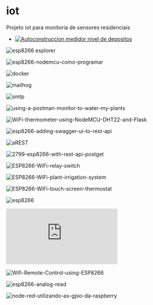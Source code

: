 # iot

Projeto iot para monitoria de sensores residenciais

- [![Autoconstruccion medidor nivel de depositos](http://img.youtube.com/vi/Df3rItnaVy8/0.jpg)](http://www.youtube.com/watch?v=Df3rItnaVy8)

![esp8266 esplorer](https://esp8266.ru/esplorer/)

![esp8266-nodemcu-como-programar](https://www.filipeflop.com/blog/esp8266-nodemcu-como-programar/)

![docker](https://docs.gitlab.com/omnibus/docker/)

![mailhog](https://hub.docker.com/r/mailhog/mailhog/)

![smtp](https://hub.docker.com/r/namshi/smtp/)

![using-a-postman-monitor-to-water-my-plants](http://blog.getpostman.com/2017/11/08/using-a-postman-monitor-to-water-my-plants/?mkt_tok=eyJpIjoiTTJFeU1XSTFNalkxT0RFMSIsInQiOiI3cGxjTmtqUFVtWllBSndxblFlRFwvWTBpSUJrOXpzWTcxNnFWUHFCQTRTK2VaWWZzS1N0b0hcL2xmeUlCbzhmV2NuZnJhNTZSSVI2Uk1FdSt4THBYb2VickpkVlJPMFJvcUhPaW42Nll2dldYOUxJdnJ6NXAxaTZUcG9oZ0ZneXFVIn0%3D)

![WiFi-thermometer-using-NodeMCU-DHT22-and-Flask](https://www.codeproject.com/Articles/1277175/WiFi-thermometer-using-NodeMCU-DHT22-and-Flask)

![esp8266-adding-swagger-ui-to-rest-api](https://techtutorialsx.com/2017/05/28/esp8266-adding-swagger-ui-to-rest-api/)

![aREST](https://github.com/marcoschwartz/aREST)

![2799-esp8266-with-rest-api-postget](https://hackaday.io/page/2799-esp8266-with-rest-api-postget)

![ESP8266-WiFi-relay-switch](https://www.instructables.com/id/ESP8266-WiFi-relay-switch/)

![ESP8266-WiFi-plant-irrigation-system](https://www.instructables.com/id/ESP8266-WiFi-plant-irrigation-system/)

![ESP8266-WiFi-touch-screen-thermostat](https://www.instructables.com/id/ESP8266-WiFi-touch-screen-thermostat/)

![esp8266](https://www.filipeflop.com/blog/category/esp8266/)

![esp8266-diy-wifi-body-scale-for-less](https://blog.squix.org/2015/08/esp8266-diy-wifi-body-scale-for-less.html)

![Wifi-Remote-Control-using-ESP8266](https://www.instructables.com/id/Wifi-Remote-Control-using-ESP8266/)

![esp8266-analog-read](https://community.thinger.io/t/esp8266-analog-read/37)

![node-red-utilizando-as-gpio-da-raspberry](https://www.embarcados.com.br/node-red-utilizando-as-gpio-da-raspberry/)